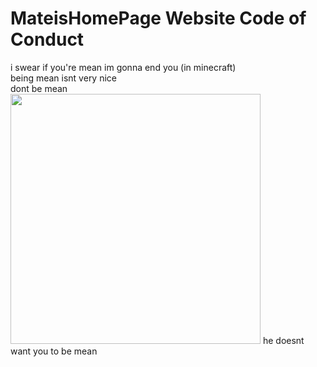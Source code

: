 # MateisHomePage Website Code of Conduct
i swear if you're mean im gonna end you (in minecraft)<br>
being mean isnt very nice<br>
dont be mean<br>
<img src="https://github.com/user-attachments/assets/d2441b79-6f7c-4aae-a251-4ad34bf87e4c" height=400px> he doesnt want you to be mean
